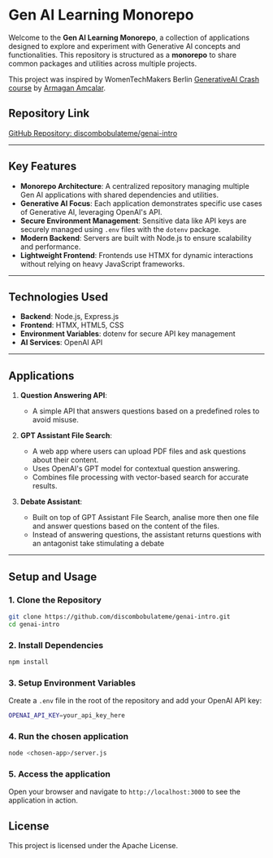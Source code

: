 # Gen AI Learning Monorepo

Welcome to the **Gen AI Learning Monorepo**, a collection of applications designed to explore and experiment with Generative AI concepts and functionalities. This repository is structured as a **monorepo** to share common packages and utilities across multiple projects.

This project was inspired by WomenTechMakers Berlin [GenerativeAI Crash course](https://github.com/WTMBerlin/generative-ai-course) by [Armagan Amcalar](https://github.com/dashersw).

## **Repository Link**
[GitHub Repository: discombobulateme/genai-intro](https://github.com/discombobulateme/genai-intro)

---

## **Key Features**
- **Monorepo Architecture**: A centralized repository managing multiple Gen AI applications with shared dependencies and utilities.
- **Generative AI Focus**: Each application demonstrates specific use cases of Generative AI, leveraging OpenAI's API.
- **Secure Environment Management**: Sensitive data like API keys are securely managed using `.env` files with the `dotenv` package.
- **Modern Backend**: Servers are built with Node.js to ensure scalability and performance.
- **Lightweight Frontend**: Frontends use HTMX for dynamic interactions without relying on heavy JavaScript frameworks.

---

## **Technologies Used**
- **Backend**: Node.js, Express.js
- **Frontend**: HTMX, HTML5, CSS
- **Environment Variables**: dotenv for secure API key management
- **AI Services**: OpenAI API

---

## **Applications**
1. **Question Answering API**:
   - A simple API that answers questions based on a predefined roles to avoid misuse.

2. **GPT Assistant File Search**:
   - A web app where users can upload PDF files and ask questions about their content.
   - Uses OpenAI's GPT model for contextual question answering.
   - Combines file processing with vector-based search for accurate results.

3. **Debate Assistant**:
   - Built on top of GPT Assistant File Search, analise more then one file and answer questions based on the content of the files.
   - Instead of answering questions, the assistant returns questions with an antagonist take stimulating a debate

---

## **Setup and Usage**

### **1. Clone the Repository**
```bash
git clone https://github.com/discombobulateme/genai-intro.git
cd genai-intro
```

### **2. Install Dependencies**
```bash
npm install
```

### **3. Setup Environment Variables**

Create a `.env` file in the root of the repository and add your OpenAI API key:
```bash
OPENAI_API_KEY=your_api_key_here
```

### **4. Run the chosen application**
```bash
node <chosen-app>/server.js
```

### **5. Access the application**
Open your browser and navigate to `http://localhost:3000` to see the application in action.

## License

This project is licensed under the Apache License.